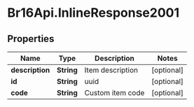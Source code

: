 # Br16Api.InlineResponse2001

## Properties
Name | Type | Description | Notes
------------ | ------------- | ------------- | -------------
**description** | **String** | Item description | [optional] 
**id** | **String** | uuid | [optional] 
**code** | **String** | Custom item code | [optional] 


